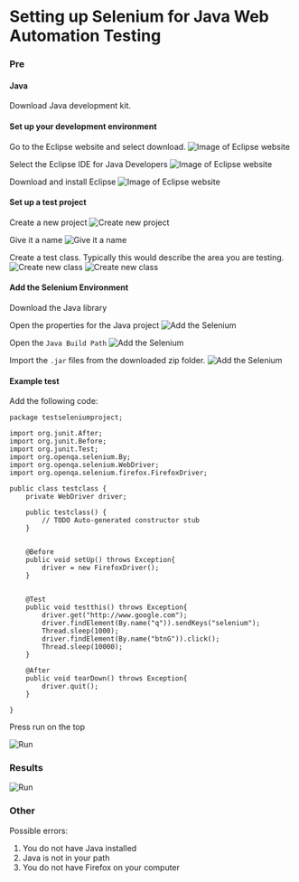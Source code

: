# Setting up Selenium for Java Web Automation Testing

### Pre

#### Java

Download Java development kit.


#### Set up your development environment

Go to the Eclipse website and select download.
![Image of Eclipse website](https://raw.githubusercontent.com/kweaver00/tutorials/master/setting-up-selenium-for-java/instruction1.png)

Select the Eclipse IDE for Java Developers
![Image of Eclipse website](https://raw.githubusercontent.com/kweaver00/tutorials/master/setting-up-selenium-for-java/instruction2.png)

Download and install Eclipse
![Image of Eclipse website](https://raw.githubusercontent.com/kweaver00/tutorials/master/setting-up-selenium-for-java/instruction3.png)

#### Set up a test project

Create a new project
![Create new project](https://raw.githubusercontent.com/kweaver00/tutorials/master/setting-up-selenium-for-java/instruction4.png)

Give it a name
![Give it a name](https://raw.githubusercontent.com/kweaver00/tutorials/master/setting-up-selenium-for-java/instruction5.png)

Create a test class. Typically this would describe the area you are testing.
![Create new class](https://raw.githubusercontent.com/kweaver00/tutorials/master/setting-up-selenium-for-java/instruction6.png)
![Create new class](https://raw.githubusercontent.com/kweaver00/tutorials/master/setting-up-selenium-for-java/instruction7.png)


#### Add the Selenium Environment

Download the Java library

Open the properties for the Java project
![Add the Selenium](https://raw.githubusercontent.com/kweaver00/tutorials/master/setting-up-selenium-for-java/missing-instruction1.png)

Open the `Java Build Path`
![Add the Selenium](https://raw.githubusercontent.com/kweaver00/tutorials/master/setting-up-selenium-for-java/missing-instruction1.png)

Import the `.jar` files from the downloaded zip folder.
![Add the Selenium](https://raw.githubusercontent.com/kweaver00/tutorials/master/setting-up-selenium-for-java/selenium-lib-import.gif)


#### Example test

Add the following code:
```
package testseleniumproject;

import org.junit.After;
import org.junit.Before;
import org.junit.Test;
import org.openqa.selenium.By;
import org.openqa.selenium.WebDriver;
import org.openqa.selenium.firefox.FirefoxDriver;

public class testclass {
	private WebDriver driver;

	public testclass() {
		// TODO Auto-generated constructor stub
	}
	
	
	@Before
	public void setUp() throws Exception{
		driver = new FirefoxDriver();
	}
	

	@Test
	public void testthis() throws Exception{
		driver.get("http://www.google.com");
		driver.findElement(By.name("q")).sendKeys("selenium");
		Thread.sleep(1000);
		driver.findElement(By.name("btnG")).click();
		Thread.sleep(10000);
	}
	
	@After
	public void tearDown() throws Exception{
		driver.quit();
	}

}
```

Press run on the top

![Run](https://raw.githubusercontent.com/kweaver00/tutorials/master/setting-up-selenium-for-java/instruction8.png)


### Results

![Run](https://raw.githubusercontent.com/kweaver00/tutorials/master/setting-up-selenium-for-java/example-test.gif "")


### Other

Possible errors:
1. You do not have Java installed
2. Java is not in your path
3. You do not have Firefox on your computer
